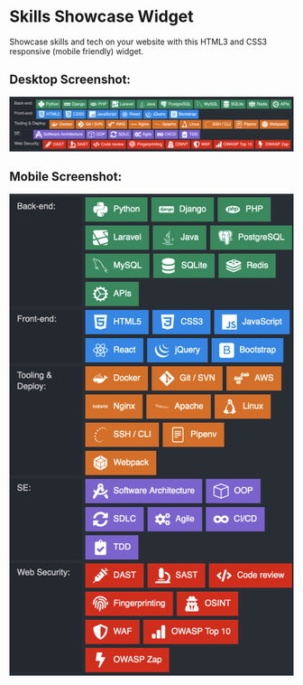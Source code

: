 # Skills Showcase Widget

Showcase skills and tech on your website with this HTML3 and CSS3 responsive (mobile friendly) widget. 

## Desktop Screenshot:
![Desktop screenshot](https://raw.githubusercontent.com/sjbell/skills_showcase_widget/main/skills-desktop.png?raw=true "Desktop screenshot")

## Mobile Screenshot:
![mobile-screenshot](https://raw.githubusercontent.com/sjbell/skills_showcase_widget/main/skills-mobile.png)
